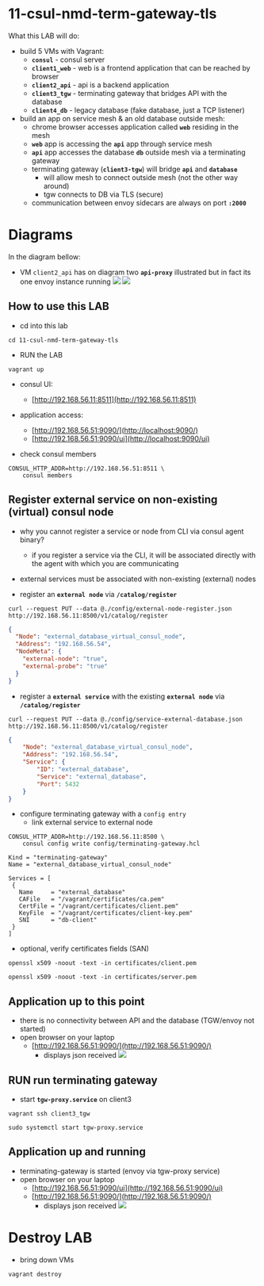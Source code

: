 # 11-csul-nmd-term-gateway-tls
What this LAB will do:
- build 5 VMs with Vagrant:
    - __`consul`__ - consul server
    - __`client1_web`__ - web is a frontend application that can be reached by browser
    - __`client2_api`__ - api is a backend application
    - __`client3_tgw`__ - terminating gateway that bridges API with the database
    - __`client4_db`__ - legacy database (fake database, just a TCP listener)
- build an app on service mesh & an old database outside mesh:
    - chrome browser accesses application called __`web`__ residing in the mesh
    - __`web`__ app is accessing the __`api`__ app through service mesh
    - __`api`__ app accesses the database __`db`__ outside mesh via a terminating gateway
    - terminating gateway (__`client3-tgw`__) will bridge __`api`__ and __`database`__
        - will allow mesh to connect outside mesh (not the other way around)
        - tgw connects to DB via TLS (secure)
    - communication between envoy sidecars are always on port __`:2000`__

# Diagrams
In the diagram bellow:
-  VM `client2_api` has on diagram two __`api-proxy`__ illustrated but in fact its one envoy instance running
![](./diagrams/application_flow.png)
![](./diagrams/access_consul.png)

## How to use this LAB
- cd into this lab
```console
cd 11-csul-nmd-term-gateway-tls
```

- RUN the LAB
```console
vagrant up
```

- consul UI: 
    - [http://192.168.56.11:8511](http://192.168.56.11:8511)

- application access: 
    - [http://192.168.56.51:9090/](http://localhost:9090/)
    - [http://192.168.56.51:9090/ui](http://localhost:9090/ui)

- check consul members
```console
CONSUL_HTTP_ADDR=http://192.168.56.51:8511 \
    consul members
```


## Register external service on non-existing (virtual) consul node
- why you cannot register a service or node from CLI via consul agent binary?
    - if you register a service via the CLI, it will be associated directly with the agent with which you are communicating

- external services must be associated with non-existing (external) nodes

- register an __`external node`__ via __`/catalog/register`__
```console
curl --request PUT --data @./config/external-node-register.json http://192.168.56.11:8500/v1/catalog/register
```
```json
{
  "Node": "external_database_virtual_consul_node",
  "Address": "192.168.56.54",
  "NodeMeta": {
    "external-node": "true",
    "external-probe": "true"
  }
} 
```

- register a __`external service`__ with the existing __`external node`__ via __`/catalog/register`__
```console
curl --request PUT --data @./config/service-external-database.json http://192.168.56.11:8500/v1/catalog/register
```
```json
{
    "Node": "external_database_virtual_consul_node",
    "Address": "192.168.56.54",
    "Service": {
        "ID": "external_database",
        "Service": "external_database",
        "Port": 5432
    }
}
```

- configure terminating gateway with a `config entry`
    - link external service to external node
```console
CONSUL_HTTP_ADDR=http://192.168.56.11:8500 \
    consul config write config/terminating-gateway.hcl
```
```hcl
Kind = "terminating-gateway"
Name = "external_database_virtual_consul_node"

Services = [
 {
   Name     = "external_database"
   CAFile   = "/vagrant/certificates/ca.pem"
   CertFile = "/vagrant/certificates/client.pem"
   KeyFile  = "/vagrant/certificates/client-key.pem"
   SNI      = "db-client"
 }
]
```

- optional, verify certificates fields (SAN)
```console
openssl x509 -noout -text -in certificates/client.pem
```
```console
openssl x509 -noout -text -in certificates/server.pem
```

## Application up to this point
- there is no connectivity between API and the database (TGW/envoy not started)
- open browser on your laptop
    - [http://192.168.56.51:9090/](http://192.168.56.51:9090/)
        - displays json received
        ![](screenshots/app-flow-tgw-down.png)

## RUN run terminating gateway
- start __`tgw-proxy.service`__ on client3
```console
vagrant ssh client3_tgw
```

```console
sudo systemctl start tgw-proxy.service
```

## Application up and running
- terminating-gateway is started (envoy via tgw-proxy service)
- open browser on your laptop
    - [http://192.168.56.51:9090/ui](http://192.168.56.51:9090/ui)
    - [http://192.168.56.51:9090/](http://192.168.56.51:9090/)
        - displays json received
        ![](screenshots/app-flow-DB-connected.png)

# Destroy LAB
- bring down VMs
```console
vagrant destroy
```
